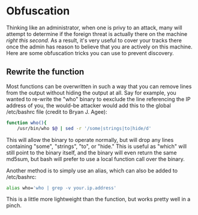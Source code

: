 # Obfuscation

Thinking like an administrator, when one is privy to an attack, many will attempt to determine if the foreign threat is actually there on the machine *right this second.* As a result, it's very useful to cover your tracks there once the admin has reason to believe that you are actively on this machine. Here are some obfuscation tricks you can use to prevent discovery.

## Rewrite the function

Most functions can be overwritten in such a way that you can remove lines from the output without hiding the output at all. Say for example, you wanted to re-write the "who" binary to eexclude the line referencing the IP address of you, the would-be attacker would add this to the global /etc/bashrc file (credit to Bryan J. Agee):

```bash
function who(){
    /usr/bin/who $@ | sed -r '/some|strings|to|hide/d'
```

This will allow the binary to operate normally, but will drop any lines containing "some", "strings", "to", or "hide." This is useful as "which" will still point to the binary itself, and the binary will even return the same md5sum, but bash will prefer to use a local function call over the binary.

Another method is to simply use an alias, which can also be added to /etc/bashrc:

```bash
alias who='who | grep -v your.ip.address'
```

This is a little more lightweight than the function, but works pretty well in a pinch.
